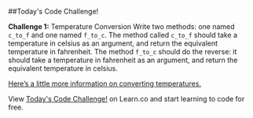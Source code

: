##Today's Code Challenge!

**Challenge 1:** Temperature Conversion
Write two methods: one named `c_to_f` and one named `f_to_c`. The method called `c_to_f` should take a temperature in celsius as an argument, and return the equivalent temperature in fahrenheit. The method `f_to_c` should do the reverse: it should take a temperature in fahrenheit as an argument, and return the equivalent temperature in celsius. 

[Here’s a little more information on converting temperatures.](http://www.mathsisfun.com/temperature-conversion.html)

<p data-visibility='hidden'>View <a href='https://learn.co/lessons/hs-intro-ruby-code-challenge-2' title='Today's Code Challenge!'>Today's Code Challenge!</a> on Learn.co and start learning to code for free.</p>
